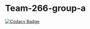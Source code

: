 # Team-266-group-a

[![Codacy Badge](https://api.codacy.com/project/badge/Grade/a56ea641ce5d42b59dc5fe0812782632)](https://app.codacy.com/gh/BuildForSDGCohort2/Team-266-group-a?utm_source=github.com&utm_medium=referral&utm_content=BuildForSDGCohort2/Team-266-group-a&utm_campaign=Badge_Grade_Settings)